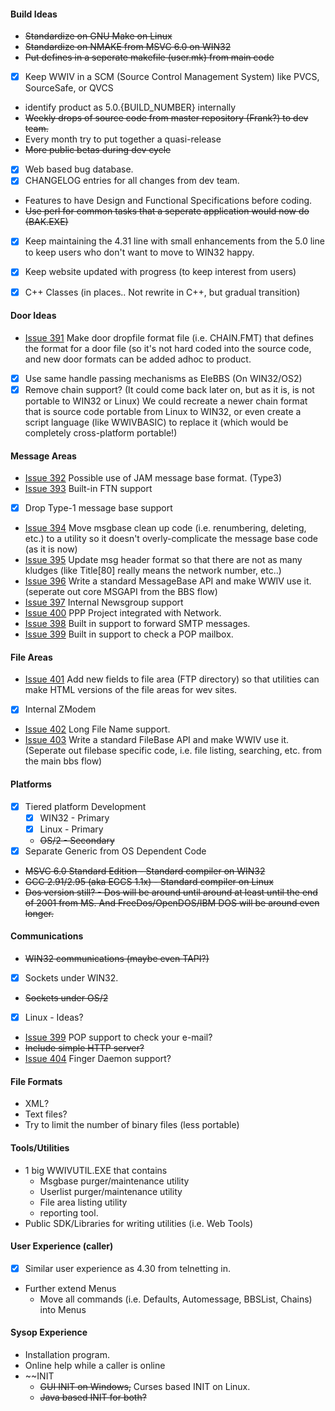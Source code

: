#### Build Ideas
  * ~~Standardize on GNU Make on Linux~~
  * ~~Standardize on NMAKE from MSVC 6.0 on WIN32~~
  * ~~Put defines in a seperate makefile (user.mk) from main code~~
  * [X] Keep WWIV in a SCM (Source Control Management System) like 
    PVCS, SourceSafe, or QVCS
  * identify product as 5.0.{BUILD_NUMBER} internally
  * ~~Weekly drops of source code from master repository (Frank?) to dev team.~~
  * Every month try to put together a quasi-release
  * ~~More public betas during dev cycle~~
  * [X] Web based bug database.
  * [X] CHANGELOG entries for all changes from dev team.
  * Features to have Design and Functional Specifications before coding.
  * ~~Use perl for common tasks that a seperate application would now do (BAK.EXE)~~
  * [X] Keep maintaining the 4.31 line with small enhancements from the 5.0 line
    to keep users who don't want to move to WIN32 happy.
  * [X] Keep website updated with progress (to keep interest from users)
  * [X] C++ Classes (in places.. Not rewrite in C++, but gradual transition)


#### Door Ideas
  * [Issue 391](https://github.com/wwivbbs/wwiv/issues/391) Make door dropfile format file (i.e. CHAIN.FMT) 
that defines the format for a door file (so it's not hard coded into the source code, and new door formats 
can be added adhoc to product. 
  * [X] Use same handle passing mechanisms as EleBBS (On WIN32/OS2)
  * [X] Remove chain support?  (It could come back later on, but as it is, is not
    portable to WIN32 or Linux)  We could recreate a newer chain format that
    is source code portable from Linux to WIN32, or even create a script
    language (like WWIVBASIC) to replace it (which would be completely 
    cross-platform portable!)

#### Message Areas
  * [Issue 392](https://github.com/wwivbbs/wwiv/issues/392) Possible use of JAM message base format. (Type3)
  * [Issue 393](https://github.com/wwivbbs/wwiv/issues/393) Built-in FTN support
  * [X] Drop Type-1 message base support
  * [Issue 394](https://github.com/wwivbbs/wwiv/issues/394) Move msgbase clean up code (i.e. renumbering, 
deleting, etc.) to a utility so it doesn't overly-complicate the message base code (as it is now)
  * [Issue 395](https://github.com/wwivbbs/wwiv/issues/395) Update msg header format so that there are not as many kludges (like Title[80] really means the network number, etc..)
  * [Issue 396](https://github.com/wwivbbs/wwiv/issues/396) Write a standard MessageBase API and make WWIV use it. (seperate out core MSGAPI from the BBS flow)
  * [Issue 397](https://github.com/wwivbbs/wwiv/issues/397) Internal Newsgroup support
  * [Issue 400](https://github.com/wwivbbs/wwiv/issues/400) PPP Project integrated with Network.
  * [Issue 398](https://github.com/wwivbbs/wwiv/issues/398) Built in support to forward SMTP messages.
  * [Issue 399](https://github.com/wwivbbs/wwiv/issues/399) Built in support to check a POP mailbox.

#### File Areas
  * [Issue 401](https://github.com/wwivbbs/wwiv/issues/401) Add new fields to file area (FTP directory) so that utilities can make HTML versions of the file areas for wev sites.
  * [X] Internal ZModem
  * [Issue 402](https://github.com/wwivbbs/wwiv/issues/402) Long File Name support.
  * [Issue 403](https://github.com/wwivbbs/wwiv/issues/403) Write a standard FileBase API and make WWIV use it. (Seperate out filebase specific code, i.e. file listing, searching, etc. from the main bbs flow)

#### Platforms
  * [X] Tiered platform Development
    * [X] WIN32 - Primary
    * [X] Linux - Primary
    * ~~OS/2  - Secondary~~
  * [X] Separate Generic from OS Dependent Code
  * ~~MSVC 6.0 Standard Edition - Standard compiler on WIN32~~
  * ~~GCC 2.91/2.95 (aka EGCS 1.1x) - Standard compiler on Linux~~
  * ~~Dos version still? - Dos will be around until around at least until
    the end of 2001 from MS.  And FreeDos/OpenDOS/IBM DOS will be around 
    even longer.~~

#### Communications
  * ~~WIN32 communications (maybe even TAPI?)~~
  * [X] Sockets under WIN32.
  * ~~Sockets under OS/2~~
  * [X] Linux - Ideas?
  * [Issue 399](https://github.com/wwivbbs/wwiv/issues/399) POP support to check your e-mail?
  * ~~Include simple HTTP server?~~
  * [Issue 404](https://github.com/wwivbbs/wwiv/issues/404) Finger Daemon support?

#### File Formats
  * XML?
  * Text files?
  * Try to limit the number of binary files (less portable)

#### Tools/Utilities
  * 1 big WWIVUTIL.EXE that contains
    * Msgbase purger/maintenance utility
    * Userlist purger/maintenance utility
    * File area listing utility
    * reporting tool.
  * Public SDK/Libraries for writing utilities (i.e. Web Tools)
  
#### User Experience (caller)
  * [X] Similar user experience as 4.30 from telnetting in.
  * Further extend Menus
    * Move all commands (i.e. Defaults, Automessage, BBSList, Chains) into Menus

#### Sysop Experience
  * Installation program.
  * Online help while a caller is online
  * ~~INIT
    * ~~GUI INIT on Windows,~~ Curses based INIT on Linux. 
    * ~~Java based INIT for both?~~